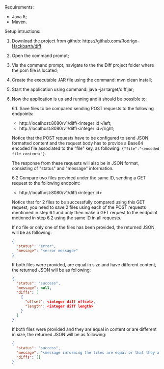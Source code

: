 Requirements:
- Java 8;
- Maven.

Setup intructions:

1. Download the project from github: https://github.com/Rodrigo-Hackbarth/diff

2. Open the command prompt;

3. Via the command prompt, navigate to the the Diff project folder where the pom file is located;

4. Create the executable JAR file using the command: mvn clean install;

5. Start the application using command: java -jar target/diff.jar;

6. Now the application is up and running and it should be possible to:

    6.1. Save files to be compared sending POST requests to the following endpoints:
    - http://localhost:8080/v1/diff/\<integer id\>/left;
    - http://localhost:8080/v1/diff/\<integer id\>/right;

    Notice that the POST requests have to be configured to send JSON formatted content and the request body has to provide a Base64 encoded file associated to the "file" key, as following: `{"file":"<encoded file content>"}`.

    The response from these requests will also be in JSON format, consisting of "status" and "message" information.

    6.2 Compare two files provided under the same ID, sending a GET request to the following endpoint:
    - http://localhost:8080/v1/diff/\<integer id\>

    Notice that for 2 files to be successfully compared using this GET request, you need to save 2 files using each of the POST requests mentioned in step 6.1 and only then make a GET request to the endpoint metioned in step 6.2 using the same ID in all requests.

    If no file or only one of the files has been provided, the returned JSON will be as following:
    ```json
    {
      "status": "error",
      "message": "<error message>"
    }
    ```
    If both files were provided, are equal in size and have different content, the returned JSON will be as following:
    ```json
    {
      "status": "success",
      "message": null,
      "diffs": [
        {
          "offset": <integer diff offset>,
          "length": <integer diff length>
        }
      ]
    }
    ```
    If both files were provided and they are equal in content or are different in size, the returned JSON will be as following:
    ```json
    {
      "status": "success",
      "message": "<message informing the files are equal or that they are diffent in size>",
      "diffs": []
    }
    ```